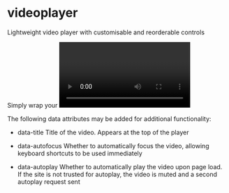 # videoplayer
Lightweight video player with customisable and reorderable controls

Simply wrap your <video> element with the following:

  <div class="videoplayer"></div>

The following data attributes may be added for additional functionality:

  - data-title
  Title of the video. Appears at the top of the player
  
  - data-autofocus
  Whether to automatically focus the video, allowing keyboard shortcuts to be used immediately
  
  - data-autoplay
  Whether to automatically play the video upon page load. If the site is not trusted for autoplay, the video is muted and a second autoplay request sent
  

